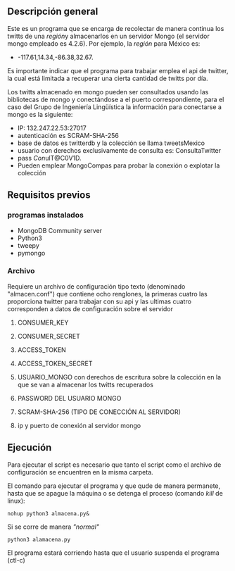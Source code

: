 ## Descripción general
Este es un programa que se encarga de recolectar de manera continua los twitts de una *región*y almacenarlos en un servidor Mongo (el servidor mongo empleado es 4.2.6). Por ejemplo, la *región* para México es:
* -117.61,14.34,-86.38,32.67.

Es importante indicar que el programa para trabajar emplea el api de twitter, la cual está limitada a recuperar una cierta cantidad de twitts por día.

Los twitts almacenado en mongo pueden ser consultados usando las bibliotecas de mongo y conectándose a el puerto correspondiente, para el caso del Grupo de Ingeniería Lingüística la información para conectarse a mongo es la siguiente:

* IP: 132.247.22.53:27017
* autenticación es SCRAM-SHA-256
* base de datos es twitterdb y la colección se llama tweetsMexico
* usuario con derechos exclusivamente de consulta es: ConsultaTwitter
* pass $Con$ulT@C0V1D. 
* Pueden emplear MongoCompas para probar la conexión o explotar la colección 

## Requisitos previos
### programas instalados
* MongoDB Community server
* Python3
* tweepy
* pymongo

### Archivo 
Requiere un archivo de configuración tipo texto  (denominado "almacen.conf") que contiene ocho renglones, la primeras cuatro las proporciona twitter para trabajar con su api y las ultimas cuatro corresponden a datos de configuración sobre el servidor

1. CONSUMER_KEY
2. CONSUMER_SECRET
3. ACCESS_TOKEN
4. ACCESS_TOKEN_SECRET

5. USUARIO_MONGO con derechos de escritura sobre la colección en la que se van a almacenar los twitts recuperados
6. PASSWORD DEL USUARIO MONGO 
7. SCRAM-SHA-256  (TIPO DE CONECCIÓN AL SERVIDOR)
8. ip y puerto de conexión al servidor mongo

## Ejecución
Para ejecutar el script es necesario que tanto el script como el archivo de configuración se encuentren en la misma carpeta.

El comando para ejecutar el programa y que qude de manera permanete, hasta que se apague la máquina o se detenga el proceso (comando *kill* de linux):

``` nohup python3 almacena.py& ```

Si se corre de manera *"normal"* 

``` python3 alamacena.py ```

El programa estará corriendo hasta que el usuario suspenda el programa (ctl-c)






